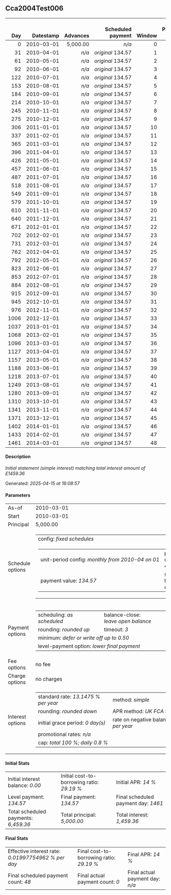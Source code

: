 <h2>Cca2004Test006</h2><table><thead style="vertical-align: bottom;"><th style="text-align: right;">Day</th><th style="text-align: right;">Datestamp</th><th style="text-align: right;">Advances</th><th style="text-align: right;">Scheduled payment</th><th style="text-align: right;">Window</th><th style="text-align: right;">Payment due</th><th style="text-align: right;">Actual payments</th><th style="text-align: right;">Generated payment</th><th style="text-align: right;">Net effect</th><th style="text-align: right;">Payment status</th><th style="text-align: right;">Balance status</th><th style="text-align: right;">Simple interest</th><th style="text-align: right;">New interest</th><th style="text-align: right;">New charges</th><th style="text-align: right;">Principal portion</th><th style="text-align: right;">Fee portion</th><th style="text-align: right;">Interest portion</th><th style="text-align: right;">Charges portion</th><th style="text-align: right;">Fee refund</th><th style="text-align: right;">Principal balance</th><th style="text-align: right;">Fee balance</th><th style="text-align: right;">Interest balance</th><th style="text-align: right;">Charges balance</th><th style="text-align: right;">Settlement figure</th><th style="text-align: right;">Fee refund if&nbsp;settled</th></thead><tr style="text-align: right;"><td class="ci00">0</td><td class="ci01" style="white-space: nowrap;">2010-03-01</td><td class="ci02">5,000.00</td><td class="ci03" style="white-space: nowrap;"><i>n/a<i></td><td class="ci04">0</td><td class="ci05">0.00</td><td class="ci06"><i>n/a</i></td><td class="ci07"><i>n/a</i></td><td class="ci08">0.00</td><td class="ci09"><i>information&nbsp;only</i></td><td class="ci10">open</td><td class="ci13">0.0000</td><td class="ci14">0.0000</td><td class="ci15"><i>n/a</i></td><td class="ci16">0.00</td><td class="ci17">0.00</td><td class="ci18">0.00</td><td class="ci19">0.00</td><td class="ci20">0.00</td><td class="ci21">5,000.00</td><td class="ci22">0.00</td><td class="ci23">0.0000</td><td class="ci24">0.00</td><td class="ci25">5,000.00</td><td class="ci26">0.00</td></tr><tr style="text-align: right;"><td class="ci00">31</td><td class="ci01" style="white-space: nowrap;">2010-04-01</td><td class="ci02"><i>n/a</i></td><td class="ci03" style="white-space: nowrap;"><i>original</i> 134.57</td><td class="ci04">1</td><td class="ci05">134.57</td><td class="ci06"><i>n/a</i></td><td class="ci07"><i>n/a</i></td><td class="ci08">134.57</td><td class="ci09"><i>not&nbsp;yet&nbsp;due</i></td><td class="ci10">open</td><td class="ci13">55.8318</td><td class="ci14">55.8318</td><td class="ci15"><i>n/a</i></td><td class="ci16">78.74</td><td class="ci17">0.00</td><td class="ci18">55.83</td><td class="ci19">0.00</td><td class="ci20">0.00</td><td class="ci21">4,921.26</td><td class="ci22">0.00</td><td class="ci23">0.0000</td><td class="ci24">0.00</td><td class="ci25">5,055.83</td><td class="ci26">0.00</td></tr><tr style="text-align: right;"><td class="ci00">61</td><td class="ci01" style="white-space: nowrap;">2010-05-01</td><td class="ci02"><i>n/a</i></td><td class="ci03" style="white-space: nowrap;"><i>original</i> 134.57</td><td class="ci04">2</td><td class="ci05">134.57</td><td class="ci06"><i>n/a</i></td><td class="ci07"><i>n/a</i></td><td class="ci08">134.57</td><td class="ci09"><i>not&nbsp;yet&nbsp;due</i></td><td class="ci10">open</td><td class="ci13">53.1799</td><td class="ci14">53.1799</td><td class="ci15"><i>n/a</i></td><td class="ci16">81.40</td><td class="ci17">0.00</td><td class="ci18">53.17</td><td class="ci19">0.00</td><td class="ci20">0.00</td><td class="ci21">4,839.86</td><td class="ci22">0.00</td><td class="ci23">0.0000</td><td class="ci24">0.00</td><td class="ci25">4,974.43</td><td class="ci26">0.00</td></tr><tr style="text-align: right;"><td class="ci00">92</td><td class="ci01" style="white-space: nowrap;">2010-06-01</td><td class="ci02"><i>n/a</i></td><td class="ci03" style="white-space: nowrap;"><i>original</i> 134.57</td><td class="ci04">3</td><td class="ci05">134.57</td><td class="ci06"><i>n/a</i></td><td class="ci07"><i>n/a</i></td><td class="ci08">134.57</td><td class="ci09"><i>not&nbsp;yet&nbsp;due</i></td><td class="ci10">open</td><td class="ci13">54.0437</td><td class="ci14">54.0437</td><td class="ci15"><i>n/a</i></td><td class="ci16">80.53</td><td class="ci17">0.00</td><td class="ci18">54.04</td><td class="ci19">0.00</td><td class="ci20">0.00</td><td class="ci21">4,759.33</td><td class="ci22">0.00</td><td class="ci23">0.0000</td><td class="ci24">0.00</td><td class="ci25">4,893.90</td><td class="ci26">0.00</td></tr><tr style="text-align: right;"><td class="ci00">122</td><td class="ci01" style="white-space: nowrap;">2010-07-01</td><td class="ci02"><i>n/a</i></td><td class="ci03" style="white-space: nowrap;"><i>original</i> 134.57</td><td class="ci04">4</td><td class="ci05">134.57</td><td class="ci06"><i>n/a</i></td><td class="ci07"><i>n/a</i></td><td class="ci08">134.57</td><td class="ci09"><i>not&nbsp;yet&nbsp;due</i></td><td class="ci10">open</td><td class="ci13">51.4301</td><td class="ci14">51.4301</td><td class="ci15"><i>n/a</i></td><td class="ci16">83.14</td><td class="ci17">0.00</td><td class="ci18">51.43</td><td class="ci19">0.00</td><td class="ci20">0.00</td><td class="ci21">4,676.19</td><td class="ci22">0.00</td><td class="ci23">0.0000</td><td class="ci24">0.00</td><td class="ci25">4,810.76</td><td class="ci26">0.00</td></tr><tr style="text-align: right;"><td class="ci00">153</td><td class="ci01" style="white-space: nowrap;">2010-08-01</td><td class="ci02"><i>n/a</i></td><td class="ci03" style="white-space: nowrap;"><i>original</i> 134.57</td><td class="ci04">5</td><td class="ci05">134.57</td><td class="ci06"><i>n/a</i></td><td class="ci07"><i>n/a</i></td><td class="ci08">134.57</td><td class="ci09"><i>not&nbsp;yet&nbsp;due</i></td><td class="ci10">open</td><td class="ci13">52.2161</td><td class="ci14">52.2161</td><td class="ci15"><i>n/a</i></td><td class="ci16">82.36</td><td class="ci17">0.00</td><td class="ci18">52.21</td><td class="ci19">0.00</td><td class="ci20">0.00</td><td class="ci21">4,593.83</td><td class="ci22">0.00</td><td class="ci23">0.0000</td><td class="ci24">0.00</td><td class="ci25">4,728.40</td><td class="ci26">0.00</td></tr><tr style="text-align: right;"><td class="ci00">184</td><td class="ci01" style="white-space: nowrap;">2010-09-01</td><td class="ci02"><i>n/a</i></td><td class="ci03" style="white-space: nowrap;"><i>original</i> 134.57</td><td class="ci04">6</td><td class="ci05">134.57</td><td class="ci06"><i>n/a</i></td><td class="ci07"><i>n/a</i></td><td class="ci08">134.57</td><td class="ci09"><i>not&nbsp;yet&nbsp;due</i></td><td class="ci10">open</td><td class="ci13">51.2964</td><td class="ci14">51.2964</td><td class="ci15"><i>n/a</i></td><td class="ci16">83.28</td><td class="ci17">0.00</td><td class="ci18">51.29</td><td class="ci19">0.00</td><td class="ci20">0.00</td><td class="ci21">4,510.55</td><td class="ci22">0.00</td><td class="ci23">0.0000</td><td class="ci24">0.00</td><td class="ci25">4,645.12</td><td class="ci26">0.00</td></tr><tr style="text-align: right;"><td class="ci00">214</td><td class="ci01" style="white-space: nowrap;">2010-10-01</td><td class="ci02"><i>n/a</i></td><td class="ci03" style="white-space: nowrap;"><i>original</i> 134.57</td><td class="ci04">7</td><td class="ci05">134.57</td><td class="ci06"><i>n/a</i></td><td class="ci07"><i>n/a</i></td><td class="ci08">134.57</td><td class="ci09"><i>not&nbsp;yet&nbsp;due</i></td><td class="ci10">open</td><td class="ci13">48.7417</td><td class="ci14">48.7417</td><td class="ci15"><i>n/a</i></td><td class="ci16">85.83</td><td class="ci17">0.00</td><td class="ci18">48.74</td><td class="ci19">0.00</td><td class="ci20">0.00</td><td class="ci21">4,424.72</td><td class="ci22">0.00</td><td class="ci23">0.0000</td><td class="ci24">0.00</td><td class="ci25">4,559.29</td><td class="ci26">0.00</td></tr><tr style="text-align: right;"><td class="ci00">245</td><td class="ci01" style="white-space: nowrap;">2010-11-01</td><td class="ci02"><i>n/a</i></td><td class="ci03" style="white-space: nowrap;"><i>original</i> 134.57</td><td class="ci04">8</td><td class="ci05">134.57</td><td class="ci06"><i>n/a</i></td><td class="ci07"><i>n/a</i></td><td class="ci08">134.57</td><td class="ci09"><i>not&nbsp;yet&nbsp;due</i></td><td class="ci10">open</td><td class="ci13">49.4081</td><td class="ci14">49.4081</td><td class="ci15"><i>n/a</i></td><td class="ci16">85.17</td><td class="ci17">0.00</td><td class="ci18">49.40</td><td class="ci19">0.00</td><td class="ci20">0.00</td><td class="ci21">4,339.55</td><td class="ci22">0.00</td><td class="ci23">0.0000</td><td class="ci24">0.00</td><td class="ci25">4,474.12</td><td class="ci26">0.00</td></tr><tr style="text-align: right;"><td class="ci00">275</td><td class="ci01" style="white-space: nowrap;">2010-12-01</td><td class="ci02"><i>n/a</i></td><td class="ci03" style="white-space: nowrap;"><i>original</i> 134.57</td><td class="ci04">9</td><td class="ci05">134.57</td><td class="ci06"><i>n/a</i></td><td class="ci07"><i>n/a</i></td><td class="ci08">134.57</td><td class="ci09"><i>not&nbsp;yet&nbsp;due</i></td><td class="ci10">open</td><td class="ci13">46.8939</td><td class="ci14">46.8939</td><td class="ci15"><i>n/a</i></td><td class="ci16">87.68</td><td class="ci17">0.00</td><td class="ci18">46.89</td><td class="ci19">0.00</td><td class="ci20">0.00</td><td class="ci21">4,251.87</td><td class="ci22">0.00</td><td class="ci23">0.0000</td><td class="ci24">0.00</td><td class="ci25">4,386.44</td><td class="ci26">0.00</td></tr><tr style="text-align: right;"><td class="ci00">306</td><td class="ci01" style="white-space: nowrap;">2011-01-01</td><td class="ci02"><i>n/a</i></td><td class="ci03" style="white-space: nowrap;"><i>original</i> 134.57</td><td class="ci04">10</td><td class="ci05">134.57</td><td class="ci06"><i>n/a</i></td><td class="ci07"><i>n/a</i></td><td class="ci08">134.57</td><td class="ci09"><i>not&nbsp;yet&nbsp;due</i></td><td class="ci10">open</td><td class="ci13">47.4780</td><td class="ci14">47.4780</td><td class="ci15"><i>n/a</i></td><td class="ci16">87.10</td><td class="ci17">0.00</td><td class="ci18">47.47</td><td class="ci19">0.00</td><td class="ci20">0.00</td><td class="ci21">4,164.77</td><td class="ci22">0.00</td><td class="ci23">0.0000</td><td class="ci24">0.00</td><td class="ci25">4,299.34</td><td class="ci26">0.00</td></tr><tr style="text-align: right;"><td class="ci00">337</td><td class="ci01" style="white-space: nowrap;">2011-02-01</td><td class="ci02"><i>n/a</i></td><td class="ci03" style="white-space: nowrap;"><i>original</i> 134.57</td><td class="ci04">11</td><td class="ci05">134.57</td><td class="ci06"><i>n/a</i></td><td class="ci07"><i>n/a</i></td><td class="ci08">134.57</td><td class="ci09"><i>not&nbsp;yet&nbsp;due</i></td><td class="ci10">open</td><td class="ci13">46.5054</td><td class="ci14">46.5054</td><td class="ci15"><i>n/a</i></td><td class="ci16">88.07</td><td class="ci17">0.00</td><td class="ci18">46.50</td><td class="ci19">0.00</td><td class="ci20">0.00</td><td class="ci21">4,076.70</td><td class="ci22">0.00</td><td class="ci23">0.0000</td><td class="ci24">0.00</td><td class="ci25">4,211.27</td><td class="ci26">0.00</td></tr><tr style="text-align: right;"><td class="ci00">365</td><td class="ci01" style="white-space: nowrap;">2011-03-01</td><td class="ci02"><i>n/a</i></td><td class="ci03" style="white-space: nowrap;"><i>original</i> 134.57</td><td class="ci04">12</td><td class="ci05">134.57</td><td class="ci06"><i>n/a</i></td><td class="ci07"><i>n/a</i></td><td class="ci08">134.57</td><td class="ci09"><i>not&nbsp;yet&nbsp;due</i></td><td class="ci10">open</td><td class="ci13">41.1166</td><td class="ci14">41.1166</td><td class="ci15"><i>n/a</i></td><td class="ci16">93.46</td><td class="ci17">0.00</td><td class="ci18">41.11</td><td class="ci19">0.00</td><td class="ci20">0.00</td><td class="ci21">3,983.24</td><td class="ci22">0.00</td><td class="ci23">0.0000</td><td class="ci24">0.00</td><td class="ci25">4,117.81</td><td class="ci26">0.00</td></tr><tr style="text-align: right;"><td class="ci00">396</td><td class="ci01" style="white-space: nowrap;">2011-04-01</td><td class="ci02"><i>n/a</i></td><td class="ci03" style="white-space: nowrap;"><i>original</i> 134.57</td><td class="ci04">13</td><td class="ci05">134.57</td><td class="ci06"><i>n/a</i></td><td class="ci07"><i>n/a</i></td><td class="ci08">134.57</td><td class="ci09"><i>not&nbsp;yet&nbsp;due</i></td><td class="ci10">open</td><td class="ci13">44.4783</td><td class="ci14">44.4783</td><td class="ci15"><i>n/a</i></td><td class="ci16">90.10</td><td class="ci17">0.00</td><td class="ci18">44.47</td><td class="ci19">0.00</td><td class="ci20">0.00</td><td class="ci21">3,893.14</td><td class="ci22">0.00</td><td class="ci23">0.0000</td><td class="ci24">0.00</td><td class="ci25">4,027.71</td><td class="ci26">0.00</td></tr><tr style="text-align: right;"><td class="ci00">426</td><td class="ci01" style="white-space: nowrap;">2011-05-01</td><td class="ci02"><i>n/a</i></td><td class="ci03" style="white-space: nowrap;"><i>original</i> 134.57</td><td class="ci04">14</td><td class="ci05">134.57</td><td class="ci06"><i>n/a</i></td><td class="ci07"><i>n/a</i></td><td class="ci08">134.57</td><td class="ci09"><i>not&nbsp;yet&nbsp;due</i></td><td class="ci10">open</td><td class="ci13">42.0699</td><td class="ci14">42.0699</td><td class="ci15"><i>n/a</i></td><td class="ci16">92.51</td><td class="ci17">0.00</td><td class="ci18">42.06</td><td class="ci19">0.00</td><td class="ci20">0.00</td><td class="ci21">3,800.63</td><td class="ci22">0.00</td><td class="ci23">0.0000</td><td class="ci24">0.00</td><td class="ci25">3,935.20</td><td class="ci26">0.00</td></tr><tr style="text-align: right;"><td class="ci00">457</td><td class="ci01" style="white-space: nowrap;">2011-06-01</td><td class="ci02"><i>n/a</i></td><td class="ci03" style="white-space: nowrap;"><i>original</i> 134.57</td><td class="ci04">15</td><td class="ci05">134.57</td><td class="ci06"><i>n/a</i></td><td class="ci07"><i>n/a</i></td><td class="ci08">134.57</td><td class="ci09"><i>not&nbsp;yet&nbsp;due</i></td><td class="ci10">open</td><td class="ci13">42.4392</td><td class="ci14">42.4392</td><td class="ci15"><i>n/a</i></td><td class="ci16">92.14</td><td class="ci17">0.00</td><td class="ci18">42.43</td><td class="ci19">0.00</td><td class="ci20">0.00</td><td class="ci21">3,708.49</td><td class="ci22">0.00</td><td class="ci23">0.0000</td><td class="ci24">0.00</td><td class="ci25">3,843.06</td><td class="ci26">0.00</td></tr><tr style="text-align: right;"><td class="ci00">487</td><td class="ci01" style="white-space: nowrap;">2011-07-01</td><td class="ci02"><i>n/a</i></td><td class="ci03" style="white-space: nowrap;"><i>original</i> 134.57</td><td class="ci04">16</td><td class="ci05">134.57</td><td class="ci06"><i>n/a</i></td><td class="ci07"><i>n/a</i></td><td class="ci08">134.57</td><td class="ci09"><i>not&nbsp;yet&nbsp;due</i></td><td class="ci10">open</td><td class="ci13">40.0746</td><td class="ci14">40.0746</td><td class="ci15"><i>n/a</i></td><td class="ci16">94.50</td><td class="ci17">0.00</td><td class="ci18">40.07</td><td class="ci19">0.00</td><td class="ci20">0.00</td><td class="ci21">3,613.99</td><td class="ci22">0.00</td><td class="ci23">0.0000</td><td class="ci24">0.00</td><td class="ci25">3,748.56</td><td class="ci26">0.00</td></tr><tr style="text-align: right;"><td class="ci00">518</td><td class="ci01" style="white-space: nowrap;">2011-08-01</td><td class="ci02"><i>n/a</i></td><td class="ci03" style="white-space: nowrap;"><i>original</i> 134.57</td><td class="ci04">17</td><td class="ci05">134.57</td><td class="ci06"><i>n/a</i></td><td class="ci07"><i>n/a</i></td><td class="ci08">134.57</td><td class="ci09"><i>not&nbsp;yet&nbsp;due</i></td><td class="ci10">open</td><td class="ci13">40.3551</td><td class="ci14">40.3551</td><td class="ci15"><i>n/a</i></td><td class="ci16">94.22</td><td class="ci17">0.00</td><td class="ci18">40.35</td><td class="ci19">0.00</td><td class="ci20">0.00</td><td class="ci21">3,519.77</td><td class="ci22">0.00</td><td class="ci23">0.0000</td><td class="ci24">0.00</td><td class="ci25">3,654.34</td><td class="ci26">0.00</td></tr><tr style="text-align: right;"><td class="ci00">549</td><td class="ci01" style="white-space: nowrap;">2011-09-01</td><td class="ci02"><i>n/a</i></td><td class="ci03" style="white-space: nowrap;"><i>original</i> 134.57</td><td class="ci04">18</td><td class="ci05">134.57</td><td class="ci06"><i>n/a</i></td><td class="ci07"><i>n/a</i></td><td class="ci08">134.57</td><td class="ci09"><i>not&nbsp;yet&nbsp;due</i></td><td class="ci10">open</td><td class="ci13">39.3031</td><td class="ci14">39.3031</td><td class="ci15"><i>n/a</i></td><td class="ci16">95.27</td><td class="ci17">0.00</td><td class="ci18">39.30</td><td class="ci19">0.00</td><td class="ci20">0.00</td><td class="ci21">3,424.50</td><td class="ci22">0.00</td><td class="ci23">0.0000</td><td class="ci24">0.00</td><td class="ci25">3,559.07</td><td class="ci26">0.00</td></tr><tr style="text-align: right;"><td class="ci00">579</td><td class="ci01" style="white-space: nowrap;">2011-10-01</td><td class="ci02"><i>n/a</i></td><td class="ci03" style="white-space: nowrap;"><i>original</i> 134.57</td><td class="ci04">19</td><td class="ci05">134.57</td><td class="ci06"><i>n/a</i></td><td class="ci07"><i>n/a</i></td><td class="ci08">134.57</td><td class="ci09"><i>not&nbsp;yet&nbsp;due</i></td><td class="ci10">open</td><td class="ci13">37.0057</td><td class="ci14">37.0057</td><td class="ci15"><i>n/a</i></td><td class="ci16">97.57</td><td class="ci17">0.00</td><td class="ci18">37.00</td><td class="ci19">0.00</td><td class="ci20">0.00</td><td class="ci21">3,326.93</td><td class="ci22">0.00</td><td class="ci23">0.0000</td><td class="ci24">0.00</td><td class="ci25">3,461.50</td><td class="ci26">0.00</td></tr><tr style="text-align: right;"><td class="ci00">610</td><td class="ci01" style="white-space: nowrap;">2011-11-01</td><td class="ci02"><i>n/a</i></td><td class="ci03" style="white-space: nowrap;"><i>original</i> 134.57</td><td class="ci04">20</td><td class="ci05">134.57</td><td class="ci06"><i>n/a</i></td><td class="ci07"><i>n/a</i></td><td class="ci08">134.57</td><td class="ci09"><i>not&nbsp;yet&nbsp;due</i></td><td class="ci10">open</td><td class="ci13">37.1497</td><td class="ci14">37.1497</td><td class="ci15"><i>n/a</i></td><td class="ci16">97.43</td><td class="ci17">0.00</td><td class="ci18">37.14</td><td class="ci19">0.00</td><td class="ci20">0.00</td><td class="ci21">3,229.50</td><td class="ci22">0.00</td><td class="ci23">0.0000</td><td class="ci24">0.00</td><td class="ci25">3,364.07</td><td class="ci26">0.00</td></tr><tr style="text-align: right;"><td class="ci00">640</td><td class="ci01" style="white-space: nowrap;">2011-12-01</td><td class="ci02"><i>n/a</i></td><td class="ci03" style="white-space: nowrap;"><i>original</i> 134.57</td><td class="ci04">21</td><td class="ci05">134.57</td><td class="ci06"><i>n/a</i></td><td class="ci07"><i>n/a</i></td><td class="ci08">134.57</td><td class="ci09"><i>not&nbsp;yet&nbsp;due</i></td><td class="ci10">open</td><td class="ci13">34.8985</td><td class="ci14">34.8985</td><td class="ci15"><i>n/a</i></td><td class="ci16">99.68</td><td class="ci17">0.00</td><td class="ci18">34.89</td><td class="ci19">0.00</td><td class="ci20">0.00</td><td class="ci21">3,129.82</td><td class="ci22">0.00</td><td class="ci23">0.0000</td><td class="ci24">0.00</td><td class="ci25">3,264.39</td><td class="ci26">0.00</td></tr><tr style="text-align: right;"><td class="ci00">671</td><td class="ci01" style="white-space: nowrap;">2012-01-01</td><td class="ci02"><i>n/a</i></td><td class="ci03" style="white-space: nowrap;"><i>original</i> 134.57</td><td class="ci04">22</td><td class="ci05">134.57</td><td class="ci06"><i>n/a</i></td><td class="ci07"><i>n/a</i></td><td class="ci08">134.57</td><td class="ci09"><i>not&nbsp;yet&nbsp;due</i></td><td class="ci10">open</td><td class="ci13">34.9487</td><td class="ci14">34.9487</td><td class="ci15"><i>n/a</i></td><td class="ci16">99.63</td><td class="ci17">0.00</td><td class="ci18">34.94</td><td class="ci19">0.00</td><td class="ci20">0.00</td><td class="ci21">3,030.19</td><td class="ci22">0.00</td><td class="ci23">0.0000</td><td class="ci24">0.00</td><td class="ci25">3,164.76</td><td class="ci26">0.00</td></tr><tr style="text-align: right;"><td class="ci00">702</td><td class="ci01" style="white-space: nowrap;">2012-02-01</td><td class="ci02"><i>n/a</i></td><td class="ci03" style="white-space: nowrap;"><i>original</i> 134.57</td><td class="ci04">23</td><td class="ci05">134.57</td><td class="ci06"><i>n/a</i></td><td class="ci07"><i>n/a</i></td><td class="ci08">134.57</td><td class="ci09"><i>not&nbsp;yet&nbsp;due</i></td><td class="ci10">open</td><td class="ci13">33.8362</td><td class="ci14">33.8362</td><td class="ci15"><i>n/a</i></td><td class="ci16">100.74</td><td class="ci17">0.00</td><td class="ci18">33.83</td><td class="ci19">0.00</td><td class="ci20">0.00</td><td class="ci21">2,929.45</td><td class="ci22">0.00</td><td class="ci23">0.0000</td><td class="ci24">0.00</td><td class="ci25">3,064.02</td><td class="ci26">0.00</td></tr><tr style="text-align: right;"><td class="ci00">731</td><td class="ci01" style="white-space: nowrap;">2012-03-01</td><td class="ci02"><i>n/a</i></td><td class="ci03" style="white-space: nowrap;"><i>original</i> 134.57</td><td class="ci04">24</td><td class="ci05">134.57</td><td class="ci06"><i>n/a</i></td><td class="ci07"><i>n/a</i></td><td class="ci08">134.57</td><td class="ci09"><i>not&nbsp;yet&nbsp;due</i></td><td class="ci10">open</td><td class="ci13">30.6009</td><td class="ci14">30.6009</td><td class="ci15"><i>n/a</i></td><td class="ci16">103.97</td><td class="ci17">0.00</td><td class="ci18">30.60</td><td class="ci19">0.00</td><td class="ci20">0.00</td><td class="ci21">2,825.48</td><td class="ci22">0.00</td><td class="ci23">0.0000</td><td class="ci24">0.00</td><td class="ci25">2,960.05</td><td class="ci26">0.00</td></tr><tr style="text-align: right;"><td class="ci00">762</td><td class="ci01" style="white-space: nowrap;">2012-04-01</td><td class="ci02"><i>n/a</i></td><td class="ci03" style="white-space: nowrap;"><i>original</i> 134.57</td><td class="ci04">25</td><td class="ci05">134.57</td><td class="ci06"><i>n/a</i></td><td class="ci07"><i>n/a</i></td><td class="ci08">134.57</td><td class="ci09"><i>not&nbsp;yet&nbsp;due</i></td><td class="ci10">open</td><td class="ci13">31.5504</td><td class="ci14">31.5504</td><td class="ci15"><i>n/a</i></td><td class="ci16">103.02</td><td class="ci17">0.00</td><td class="ci18">31.55</td><td class="ci19">0.00</td><td class="ci20">0.00</td><td class="ci21">2,722.46</td><td class="ci22">0.00</td><td class="ci23">0.0000</td><td class="ci24">0.00</td><td class="ci25">2,857.03</td><td class="ci26">0.00</td></tr><tr style="text-align: right;"><td class="ci00">792</td><td class="ci01" style="white-space: nowrap;">2012-05-01</td><td class="ci02"><i>n/a</i></td><td class="ci03" style="white-space: nowrap;"><i>original</i> 134.57</td><td class="ci04">26</td><td class="ci05">134.57</td><td class="ci06"><i>n/a</i></td><td class="ci07"><i>n/a</i></td><td class="ci08">134.57</td><td class="ci09"><i>not&nbsp;yet&nbsp;due</i></td><td class="ci10">open</td><td class="ci13">29.4194</td><td class="ci14">29.4194</td><td class="ci15"><i>n/a</i></td><td class="ci16">105.16</td><td class="ci17">0.00</td><td class="ci18">29.41</td><td class="ci19">0.00</td><td class="ci20">0.00</td><td class="ci21">2,617.30</td><td class="ci22">0.00</td><td class="ci23">0.0000</td><td class="ci24">0.00</td><td class="ci25">2,751.87</td><td class="ci26">0.00</td></tr><tr style="text-align: right;"><td class="ci00">823</td><td class="ci01" style="white-space: nowrap;">2012-06-01</td><td class="ci02"><i>n/a</i></td><td class="ci03" style="white-space: nowrap;"><i>original</i> 134.57</td><td class="ci04">27</td><td class="ci05">134.57</td><td class="ci06"><i>n/a</i></td><td class="ci07"><i>n/a</i></td><td class="ci08">134.57</td><td class="ci09"><i>not&nbsp;yet&nbsp;due</i></td><td class="ci10">open</td><td class="ci13">29.2257</td><td class="ci14">29.2257</td><td class="ci15"><i>n/a</i></td><td class="ci16">105.35</td><td class="ci17">0.00</td><td class="ci18">29.22</td><td class="ci19">0.00</td><td class="ci20">0.00</td><td class="ci21">2,511.95</td><td class="ci22">0.00</td><td class="ci23">0.0000</td><td class="ci24">0.00</td><td class="ci25">2,646.52</td><td class="ci26">0.00</td></tr><tr style="text-align: right;"><td class="ci00">853</td><td class="ci01" style="white-space: nowrap;">2012-07-01</td><td class="ci02"><i>n/a</i></td><td class="ci03" style="white-space: nowrap;"><i>original</i> 134.57</td><td class="ci04">28</td><td class="ci05">134.57</td><td class="ci06"><i>n/a</i></td><td class="ci07"><i>n/a</i></td><td class="ci08">134.57</td><td class="ci09"><i>not&nbsp;yet&nbsp;due</i></td><td class="ci10">open</td><td class="ci13">27.1445</td><td class="ci14">27.1445</td><td class="ci15"><i>n/a</i></td><td class="ci16">107.43</td><td class="ci17">0.00</td><td class="ci18">27.14</td><td class="ci19">0.00</td><td class="ci20">0.00</td><td class="ci21">2,404.52</td><td class="ci22">0.00</td><td class="ci23">0.0000</td><td class="ci24">0.00</td><td class="ci25">2,539.09</td><td class="ci26">0.00</td></tr><tr style="text-align: right;"><td class="ci00">884</td><td class="ci01" style="white-space: nowrap;">2012-08-01</td><td class="ci02"><i>n/a</i></td><td class="ci03" style="white-space: nowrap;"><i>original</i> 134.57</td><td class="ci04">29</td><td class="ci05">134.57</td><td class="ci06"><i>n/a</i></td><td class="ci07"><i>n/a</i></td><td class="ci08">134.57</td><td class="ci09"><i>not&nbsp;yet&nbsp;due</i></td><td class="ci10">open</td><td class="ci13">26.8498</td><td class="ci14">26.8498</td><td class="ci15"><i>n/a</i></td><td class="ci16">107.73</td><td class="ci17">0.00</td><td class="ci18">26.84</td><td class="ci19">0.00</td><td class="ci20">0.00</td><td class="ci21">2,296.79</td><td class="ci22">0.00</td><td class="ci23">0.0000</td><td class="ci24">0.00</td><td class="ci25">2,431.36</td><td class="ci26">0.00</td></tr><tr style="text-align: right;"><td class="ci00">915</td><td class="ci01" style="white-space: nowrap;">2012-09-01</td><td class="ci02"><i>n/a</i></td><td class="ci03" style="white-space: nowrap;"><i>original</i> 134.57</td><td class="ci04">30</td><td class="ci05">134.57</td><td class="ci06"><i>n/a</i></td><td class="ci07"><i>n/a</i></td><td class="ci08">134.57</td><td class="ci09"><i>not&nbsp;yet&nbsp;due</i></td><td class="ci10">open</td><td class="ci13">25.6468</td><td class="ci14">25.6468</td><td class="ci15"><i>n/a</i></td><td class="ci16">108.93</td><td class="ci17">0.00</td><td class="ci18">25.64</td><td class="ci19">0.00</td><td class="ci20">0.00</td><td class="ci21">2,187.86</td><td class="ci22">0.00</td><td class="ci23">0.0000</td><td class="ci24">0.00</td><td class="ci25">2,322.43</td><td class="ci26">0.00</td></tr><tr style="text-align: right;"><td class="ci00">945</td><td class="ci01" style="white-space: nowrap;">2012-10-01</td><td class="ci02"><i>n/a</i></td><td class="ci03" style="white-space: nowrap;"><i>original</i> 134.57</td><td class="ci04">31</td><td class="ci05">134.57</td><td class="ci06"><i>n/a</i></td><td class="ci07"><i>n/a</i></td><td class="ci08">134.57</td><td class="ci09"><i>not&nbsp;yet&nbsp;due</i></td><td class="ci10">open</td><td class="ci13">23.6424</td><td class="ci14">23.6424</td><td class="ci15"><i>n/a</i></td><td class="ci16">110.93</td><td class="ci17">0.00</td><td class="ci18">23.64</td><td class="ci19">0.00</td><td class="ci20">0.00</td><td class="ci21">2,076.93</td><td class="ci22">0.00</td><td class="ci23">0.0000</td><td class="ci24">0.00</td><td class="ci25">2,211.50</td><td class="ci26">0.00</td></tr><tr style="text-align: right;"><td class="ci00">976</td><td class="ci01" style="white-space: nowrap;">2012-11-01</td><td class="ci02"><i>n/a</i></td><td class="ci03" style="white-space: nowrap;"><i>original</i> 134.57</td><td class="ci04">32</td><td class="ci05">134.57</td><td class="ci06"><i>n/a</i></td><td class="ci07"><i>n/a</i></td><td class="ci08">134.57</td><td class="ci09"><i>not&nbsp;yet&nbsp;due</i></td><td class="ci10">open</td><td class="ci13">23.1918</td><td class="ci14">23.1918</td><td class="ci15"><i>n/a</i></td><td class="ci16">111.38</td><td class="ci17">0.00</td><td class="ci18">23.19</td><td class="ci19">0.00</td><td class="ci20">0.00</td><td class="ci21">1,965.55</td><td class="ci22">0.00</td><td class="ci23">0.0000</td><td class="ci24">0.00</td><td class="ci25">2,100.12</td><td class="ci26">0.00</td></tr><tr style="text-align: right;"><td class="ci00">1006</td><td class="ci01" style="white-space: nowrap;">2012-12-01</td><td class="ci02"><i>n/a</i></td><td class="ci03" style="white-space: nowrap;"><i>original</i> 134.57</td><td class="ci04">33</td><td class="ci05">134.57</td><td class="ci06"><i>n/a</i></td><td class="ci07"><i>n/a</i></td><td class="ci08">134.57</td><td class="ci09"><i>not&nbsp;yet&nbsp;due</i></td><td class="ci10">open</td><td class="ci13">21.2401</td><td class="ci14">21.2401</td><td class="ci15"><i>n/a</i></td><td class="ci16">113.33</td><td class="ci17">0.00</td><td class="ci18">21.24</td><td class="ci19">0.00</td><td class="ci20">0.00</td><td class="ci21">1,852.22</td><td class="ci22">0.00</td><td class="ci23">0.0000</td><td class="ci24">0.00</td><td class="ci25">1,986.79</td><td class="ci26">0.00</td></tr><tr style="text-align: right;"><td class="ci00">1037</td><td class="ci01" style="white-space: nowrap;">2013-01-01</td><td class="ci02"><i>n/a</i></td><td class="ci03" style="white-space: nowrap;"><i>original</i> 134.57</td><td class="ci04">34</td><td class="ci05">134.57</td><td class="ci06"><i>n/a</i></td><td class="ci07"><i>n/a</i></td><td class="ci08">134.57</td><td class="ci09"><i>not&nbsp;yet&nbsp;due</i></td><td class="ci10">open</td><td class="ci13">20.6826</td><td class="ci14">20.6826</td><td class="ci15"><i>n/a</i></td><td class="ci16">113.89</td><td class="ci17">0.00</td><td class="ci18">20.68</td><td class="ci19">0.00</td><td class="ci20">0.00</td><td class="ci21">1,738.33</td><td class="ci22">0.00</td><td class="ci23">0.0000</td><td class="ci24">0.00</td><td class="ci25">1,872.90</td><td class="ci26">0.00</td></tr><tr style="text-align: right;"><td class="ci00">1068</td><td class="ci01" style="white-space: nowrap;">2013-02-01</td><td class="ci02"><i>n/a</i></td><td class="ci03" style="white-space: nowrap;"><i>original</i> 134.57</td><td class="ci04">35</td><td class="ci05">134.57</td><td class="ci06"><i>n/a</i></td><td class="ci07"><i>n/a</i></td><td class="ci08">134.57</td><td class="ci09"><i>not&nbsp;yet&nbsp;due</i></td><td class="ci10">open</td><td class="ci13">19.4108</td><td class="ci14">19.4108</td><td class="ci15"><i>n/a</i></td><td class="ci16">115.16</td><td class="ci17">0.00</td><td class="ci18">19.41</td><td class="ci19">0.00</td><td class="ci20">0.00</td><td class="ci21">1,623.17</td><td class="ci22">0.00</td><td class="ci23">0.0000</td><td class="ci24">0.00</td><td class="ci25">1,757.74</td><td class="ci26">0.00</td></tr><tr style="text-align: right;"><td class="ci00">1096</td><td class="ci01" style="white-space: nowrap;">2013-03-01</td><td class="ci02"><i>n/a</i></td><td class="ci03" style="white-space: nowrap;"><i>original</i> 134.57</td><td class="ci04">36</td><td class="ci05">134.57</td><td class="ci06"><i>n/a</i></td><td class="ci07"><i>n/a</i></td><td class="ci08">134.57</td><td class="ci09"><i>not&nbsp;yet&nbsp;due</i></td><td class="ci10">open</td><td class="ci13">16.3709</td><td class="ci14">16.3709</td><td class="ci15"><i>n/a</i></td><td class="ci16">118.20</td><td class="ci17">0.00</td><td class="ci18">16.37</td><td class="ci19">0.00</td><td class="ci20">0.00</td><td class="ci21">1,504.97</td><td class="ci22">0.00</td><td class="ci23">0.0000</td><td class="ci24">0.00</td><td class="ci25">1,639.54</td><td class="ci26">0.00</td></tr><tr style="text-align: right;"><td class="ci00">1127</td><td class="ci01" style="white-space: nowrap;">2013-04-01</td><td class="ci02"><i>n/a</i></td><td class="ci03" style="white-space: nowrap;"><i>original</i> 134.57</td><td class="ci04">37</td><td class="ci05">134.57</td><td class="ci06"><i>n/a</i></td><td class="ci07"><i>n/a</i></td><td class="ci08">134.57</td><td class="ci09"><i>not&nbsp;yet&nbsp;due</i></td><td class="ci10">open</td><td class="ci13">16.8051</td><td class="ci14">16.8051</td><td class="ci15"><i>n/a</i></td><td class="ci16">117.77</td><td class="ci17">0.00</td><td class="ci18">16.80</td><td class="ci19">0.00</td><td class="ci20">0.00</td><td class="ci21">1,387.20</td><td class="ci22">0.00</td><td class="ci23">0.0000</td><td class="ci24">0.00</td><td class="ci25">1,521.77</td><td class="ci26">0.00</td></tr><tr style="text-align: right;"><td class="ci00">1157</td><td class="ci01" style="white-space: nowrap;">2013-05-01</td><td class="ci02"><i>n/a</i></td><td class="ci03" style="white-space: nowrap;"><i>original</i> 134.57</td><td class="ci04">38</td><td class="ci05">134.57</td><td class="ci06"><i>n/a</i></td><td class="ci07"><i>n/a</i></td><td class="ci08">134.57</td><td class="ci09"><i>not&nbsp;yet&nbsp;due</i></td><td class="ci10">open</td><td class="ci13">14.9903</td><td class="ci14">14.9903</td><td class="ci15"><i>n/a</i></td><td class="ci16">119.58</td><td class="ci17">0.00</td><td class="ci18">14.99</td><td class="ci19">0.00</td><td class="ci20">0.00</td><td class="ci21">1,267.62</td><td class="ci22">0.00</td><td class="ci23">0.0000</td><td class="ci24">0.00</td><td class="ci25">1,402.19</td><td class="ci26">0.00</td></tr><tr style="text-align: right;"><td class="ci00">1188</td><td class="ci01" style="white-space: nowrap;">2013-06-01</td><td class="ci02"><i>n/a</i></td><td class="ci03" style="white-space: nowrap;"><i>original</i> 134.57</td><td class="ci04">39</td><td class="ci05">134.57</td><td class="ci06"><i>n/a</i></td><td class="ci07"><i>n/a</i></td><td class="ci08">134.57</td><td class="ci09"><i>not&nbsp;yet&nbsp;due</i></td><td class="ci10">open</td><td class="ci13">14.1547</td><td class="ci14">14.1547</td><td class="ci15"><i>n/a</i></td><td class="ci16">120.42</td><td class="ci17">0.00</td><td class="ci18">14.15</td><td class="ci19">0.00</td><td class="ci20">0.00</td><td class="ci21">1,147.20</td><td class="ci22">0.00</td><td class="ci23">0.0000</td><td class="ci24">0.00</td><td class="ci25">1,281.77</td><td class="ci26">0.00</td></tr><tr style="text-align: right;"><td class="ci00">1218</td><td class="ci01" style="white-space: nowrap;">2013-07-01</td><td class="ci02"><i>n/a</i></td><td class="ci03" style="white-space: nowrap;"><i>original</i> 134.57</td><td class="ci04">40</td><td class="ci05">134.57</td><td class="ci06"><i>n/a</i></td><td class="ci07"><i>n/a</i></td><td class="ci08">134.57</td><td class="ci09"><i>not&nbsp;yet&nbsp;due</i></td><td class="ci10">open</td><td class="ci13">12.3968</td><td class="ci14">12.3968</td><td class="ci15"><i>n/a</i></td><td class="ci16">122.18</td><td class="ci17">0.00</td><td class="ci18">12.39</td><td class="ci19">0.00</td><td class="ci20">0.00</td><td class="ci21">1,025.02</td><td class="ci22">0.00</td><td class="ci23">0.0000</td><td class="ci24">0.00</td><td class="ci25">1,159.59</td><td class="ci26">0.00</td></tr><tr style="text-align: right;"><td class="ci00">1249</td><td class="ci01" style="white-space: nowrap;">2013-08-01</td><td class="ci02"><i>n/a</i></td><td class="ci03" style="white-space: nowrap;"><i>original</i> 134.57</td><td class="ci04">41</td><td class="ci05">134.57</td><td class="ci06"><i>n/a</i></td><td class="ci07"><i>n/a</i></td><td class="ci08">134.57</td><td class="ci09"><i>not&nbsp;yet&nbsp;due</i></td><td class="ci10">open</td><td class="ci13">11.4458</td><td class="ci14">11.4458</td><td class="ci15"><i>n/a</i></td><td class="ci16">123.13</td><td class="ci17">0.00</td><td class="ci18">11.44</td><td class="ci19">0.00</td><td class="ci20">0.00</td><td class="ci21">901.89</td><td class="ci22">0.00</td><td class="ci23">0.0000</td><td class="ci24">0.00</td><td class="ci25">1,036.46</td><td class="ci26">0.00</td></tr><tr style="text-align: right;"><td class="ci00">1280</td><td class="ci01" style="white-space: nowrap;">2013-09-01</td><td class="ci02"><i>n/a</i></td><td class="ci03" style="white-space: nowrap;"><i>original</i> 134.57</td><td class="ci04">42</td><td class="ci05">134.57</td><td class="ci06"><i>n/a</i></td><td class="ci07"><i>n/a</i></td><td class="ci08">134.57</td><td class="ci09"><i>not&nbsp;yet&nbsp;due</i></td><td class="ci10">open</td><td class="ci13">10.0708</td><td class="ci14">10.0708</td><td class="ci15"><i>n/a</i></td><td class="ci16">124.50</td><td class="ci17">0.00</td><td class="ci18">10.07</td><td class="ci19">0.00</td><td class="ci20">0.00</td><td class="ci21">777.39</td><td class="ci22">0.00</td><td class="ci23">0.0000</td><td class="ci24">0.00</td><td class="ci25">911.96</td><td class="ci26">0.00</td></tr><tr style="text-align: right;"><td class="ci00">1310</td><td class="ci01" style="white-space: nowrap;">2013-10-01</td><td class="ci02"><i>n/a</i></td><td class="ci03" style="white-space: nowrap;"><i>original</i> 134.57</td><td class="ci04">43</td><td class="ci05">134.57</td><td class="ci06"><i>n/a</i></td><td class="ci07"><i>n/a</i></td><td class="ci08">134.57</td><td class="ci09"><i>not&nbsp;yet&nbsp;due</i></td><td class="ci10">open</td><td class="ci13">8.4006</td><td class="ci14">8.4006</td><td class="ci15"><i>n/a</i></td><td class="ci16">126.17</td><td class="ci17">0.00</td><td class="ci18">8.40</td><td class="ci19">0.00</td><td class="ci20">0.00</td><td class="ci21">651.22</td><td class="ci22">0.00</td><td class="ci23">0.0000</td><td class="ci24">0.00</td><td class="ci25">785.79</td><td class="ci26">0.00</td></tr><tr style="text-align: right;"><td class="ci00">1341</td><td class="ci01" style="white-space: nowrap;">2013-11-01</td><td class="ci02"><i>n/a</i></td><td class="ci03" style="white-space: nowrap;"><i>original</i> 134.57</td><td class="ci04">44</td><td class="ci05">134.57</td><td class="ci06"><i>n/a</i></td><td class="ci07"><i>n/a</i></td><td class="ci08">134.57</td><td class="ci09"><i>not&nbsp;yet&nbsp;due</i></td><td class="ci10">open</td><td class="ci13">7.2718</td><td class="ci14">7.2718</td><td class="ci15"><i>n/a</i></td><td class="ci16">127.30</td><td class="ci17">0.00</td><td class="ci18">7.27</td><td class="ci19">0.00</td><td class="ci20">0.00</td><td class="ci21">523.92</td><td class="ci22">0.00</td><td class="ci23">0.0000</td><td class="ci24">0.00</td><td class="ci25">658.49</td><td class="ci26">0.00</td></tr><tr style="text-align: right;"><td class="ci00">1371</td><td class="ci01" style="white-space: nowrap;">2013-12-01</td><td class="ci02"><i>n/a</i></td><td class="ci03" style="white-space: nowrap;"><i>original</i> 134.57</td><td class="ci04">45</td><td class="ci05">134.57</td><td class="ci06"><i>n/a</i></td><td class="ci07"><i>n/a</i></td><td class="ci08">134.57</td><td class="ci09"><i>not&nbsp;yet&nbsp;due</i></td><td class="ci10">open</td><td class="ci13">5.6616</td><td class="ci14">5.6616</td><td class="ci15"><i>n/a</i></td><td class="ci16">128.91</td><td class="ci17">0.00</td><td class="ci18">5.66</td><td class="ci19">0.00</td><td class="ci20">0.00</td><td class="ci21">395.01</td><td class="ci22">0.00</td><td class="ci23">0.0000</td><td class="ci24">0.00</td><td class="ci25">529.58</td><td class="ci26">0.00</td></tr><tr style="text-align: right;"><td class="ci00">1402</td><td class="ci01" style="white-space: nowrap;">2014-01-01</td><td class="ci02"><i>n/a</i></td><td class="ci03" style="white-space: nowrap;"><i>original</i> 134.57</td><td class="ci04">46</td><td class="ci05">134.57</td><td class="ci06"><i>n/a</i></td><td class="ci07"><i>n/a</i></td><td class="ci08">134.57</td><td class="ci09"><i>not&nbsp;yet&nbsp;due</i></td><td class="ci10">open</td><td class="ci13">4.4108</td><td class="ci14">4.4108</td><td class="ci15"><i>n/a</i></td><td class="ci16">130.16</td><td class="ci17">0.00</td><td class="ci18">4.41</td><td class="ci19">0.00</td><td class="ci20">0.00</td><td class="ci21">264.85</td><td class="ci22">0.00</td><td class="ci23">0.0000</td><td class="ci24">0.00</td><td class="ci25">399.42</td><td class="ci26">0.00</td></tr><tr style="text-align: right;"><td class="ci00">1433</td><td class="ci01" style="white-space: nowrap;">2014-02-01</td><td class="ci02"><i>n/a</i></td><td class="ci03" style="white-space: nowrap;"><i>original</i> 134.57</td><td class="ci04">47</td><td class="ci05">134.57</td><td class="ci06"><i>n/a</i></td><td class="ci07"><i>n/a</i></td><td class="ci08">134.57</td><td class="ci09"><i>not&nbsp;yet&nbsp;due</i></td><td class="ci10">open</td><td class="ci13">2.9574</td><td class="ci14">2.9574</td><td class="ci15"><i>n/a</i></td><td class="ci16">131.62</td><td class="ci17">0.00</td><td class="ci18">2.95</td><td class="ci19">0.00</td><td class="ci20">0.00</td><td class="ci21">133.23</td><td class="ci22">0.00</td><td class="ci23">0.0000</td><td class="ci24">0.00</td><td class="ci25">267.80</td><td class="ci26">0.00</td></tr><tr style="text-align: right;"><td class="ci00">1461</td><td class="ci01" style="white-space: nowrap;">2014-03-01</td><td class="ci02"><i>n/a</i></td><td class="ci03" style="white-space: nowrap;"><i>original</i> 134.57</td><td class="ci04">48</td><td class="ci05">134.57</td><td class="ci06"><i>n/a</i></td><td class="ci07"><i>n/a</i></td><td class="ci08">134.57</td><td class="ci09"><i>not&nbsp;yet&nbsp;due</i></td><td class="ci10">closed</td><td class="ci13">1.3437</td><td class="ci14">1.3437</td><td class="ci15"><i>n/a</i></td><td class="ci16">133.23</td><td class="ci17">0.00</td><td class="ci18">1.34</td><td class="ci19">0.00</td><td class="ci20">0.00</td><td class="ci21">0.00</td><td class="ci22">0.00</td><td class="ci23">0.0000</td><td class="ci24">0.00</td><td class="ci25">134.57</td><td class="ci26">0.00</td></tr></table><p><h4>Description</h4><i>Initial statement (simple interest) matching total interest amount of £1459.36</i></p><p>Generated: <i>2025-04-15 at 16:08:57</i></p><h4>Parameters</h4><table><tr><td>As-of</td><td>2010-03-01</td></tr><tr><td>Start</td><td>2010-03-01</td></tr><tr><td>Principal</td><td>5,000.00</td></tr><tr><td>Schedule options</td><td><table><tr><td colspan="2">config: <i>fixed schedules</i></td></tr><tr><td><table><tr><td style="white-space: nowrap;">unit-period config: <i>monthly from 2010-04 on 01</i></td><td>payment count: <i>48</i></td></tr><tr><td>payment value: <i>134.57</i></td><td>schedule type: <i>original</i></td></tr></table></td></tr></table></td></tr><tr><td>Payment options</td><td><table><tr><td>scheduling: <i>as scheduled</i></td><td>balance-close: <i>leave&nbsp;open&nbsp;balance</i></td></tr><tr><td>rounding: <i>rounded up</i></td><td>timeout: <i>3</i></td></tr><tr><td colspan='2'>minimum: <i>defer&nbsp;or&nbsp;write&nbsp;off&nbsp;up&nbsp;to&nbsp;0.50</i></td></tr><tr><td colspan='2'>level-payment option: <i>lower&nbsp;final&nbsp;payment</i></td></tr></table></td></tr><tr><td>Fee options</td><td>no fee</td></tr><tr><td>Charge options</td><td>no charges</td></tr><tr><td>Interest options</td><td><table><tr><td>standard rate: <i>13.1475 % per year</i></td><td>method: <i>simple</i></td></tr><tr><td>rounding: <i>rounded down</i></td><td>APR method: <i>UK FCA to 1 d.p.</i></td></tr><tr><td>initial grace period: <i>0 day(s)</i></td><td>rate on negative balance: <i>8 % per year</i></td></tr><tr><td colspan="2">promotional rates: <i><i>n/a</i></i></td></tr><tr><td colspan="2">cap: <i>total 100 %; daily 0.8 %</td></tr></table></td></tr></table><h4>Initial Stats</h4><table><tr><td>Initial interest balance: <i>0.00</i></td><td>Initial cost-to-borrowing ratio: <i>29.19 %</i></td><td>Initial APR: <i>14 %</i></td></tr><tr><td>Level payment: <i>134.57</i></td><td>Final payment: <i>134.57</i></td><td>Final scheduled payment day: <i>1461</i></td></tr><tr><td>Total scheduled payments: <i>6,459.36</i></td><td>Total principal: <i>5,000.00</i></td><td>Total interest: <i>1,459.36</i></td></tr></table><h4>Final Stats</h4><table><tr><td>Effective interest rate: <i>0.01997754962 % per day</i></td><td>Final cost-to-borrowing ratio: <i>29.19 %</i></td><td>Final APR: <i>14 %</i></td></tr><tr><td>Final scheduled payment count: <i>48</i></td><td>Final actual payment count: <i>0</i></td><td>Final actual payment day: <i>n/a</i></td></tr></table>